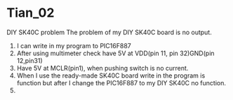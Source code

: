 # Tian_02
DIY SK40C problem
The problem of my DIY SK40C board is no output.
1. I can write in my program to PIC16F887
2. After using multimeter check have 5V at VDD(pin 11, pin 32)GND(pin 12,pin31)
3. Have 5V at MCLR(pin1), when pushing switch is no current.
4. When I use the ready-made SK40C board write in the program is function but after I change the PIC16F887 to my DIY SK40C no function.
5. 
